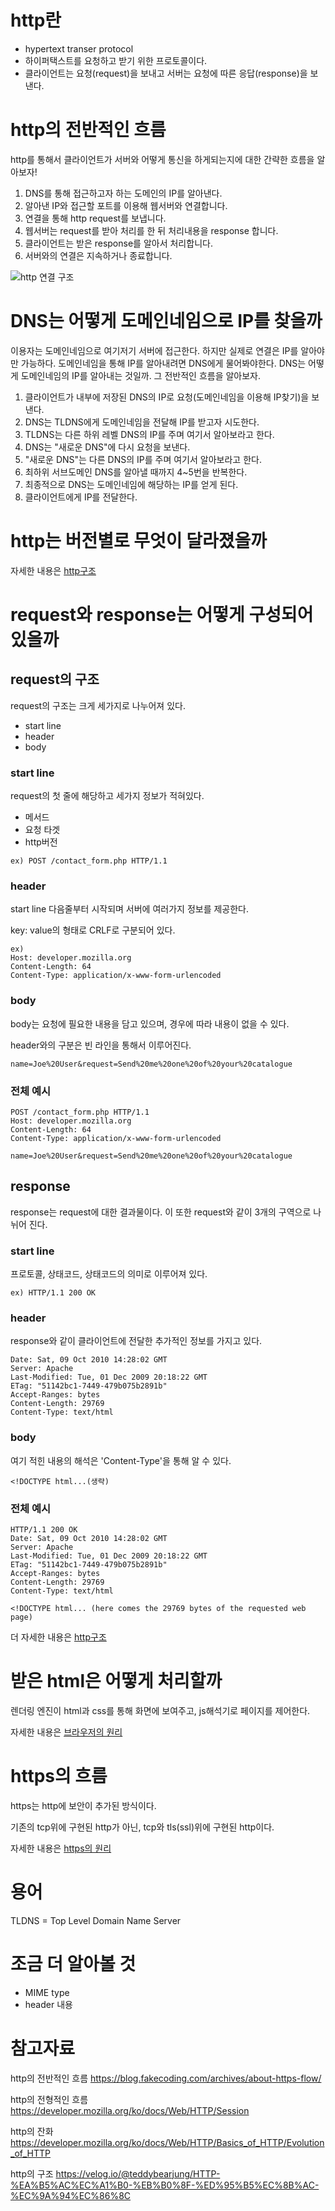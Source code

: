 # http란
- hypertext transer protocol
- 하이퍼택스트를 요청하고 받기 위한 프로토콜이다.
- 클라이언트는 요청(request)을 보내고 서버는 요청에 따른 응답(response)을 보낸다.

# http의 전반적인 흐름
http를 통해서 클라이언트가 서버와 어떻게 통신을 하게되는지에 대한 간략한 흐름을 알아보자!

1. DNS를 통해 접근하고자 하는 도메인의 IP를 알아낸다.
1. 알아낸 IP와 접근할 포트를 이용해 웹서버와 연결합니다.
1. 연결을 통해 http request를 보냅니다.
1. 웹서버는 request를 받아 처리를 한 뒤 처리내용을 response 합니다.
1. 클라이언트는 받은 response를 알아서 처리합니다.
1. 서버와의 연결은 지속하거나 종료합니다.

![http 연결 구조](https://media.vlpt.us/images/ikswary/post/2918fb60-45d7-4415-889f-de6ddb1742a0/%EC%9B%B9%20%EC%84%9C%EB%B2%84%20%EA%B5%AC%EC%A1%B0.png)

# DNS는 어떻게 도메인네임으로 IP를 찾을까
이용자는 도메인네임으로 여기저기 서버에 접근한다. 하지만 실제로 연결은 IP를 알아야만 가능하다. 도메인네임을 통해 IP를 알아내려면 DNS에게 물어봐야한다. DNS는 어떻게 도메인네임의 IP를 알아내는 것일까. 그 전반적인 흐름을 알아보자.

1. 클라이언트가 내부에 저장된 DNS의 IP로 요청(도메인네임을 이용해 IP찾기)을 보낸다.
1. DNS는 TLDNS에게 도메인네임을 전달해 IP를 받고자 시도한다.
1. TLDNS는 다른 하위 레벨 DNS의 IP를 주며 여기서 알아보라고 한다.
1. DNS는 "새로운 DNS"에 다시 요청을 보낸다.
1. "새로운 DNS"는 다른 DNS의 IP를 주며 여기서 알아보라고 한다.
1. 최하위 서브도메인 DNS를 알아낼 때까지 4~5번을 반복한다.
1. 최종적으로 DNS는 도메인네임에 해당하는 IP를 얻게 된다.
1. 클라이언트에게 IP를 전달한다.

# http는 버전별로 무엇이 달라졌을까
자세한 내용은 [http구조](./http구조.md#http-버전별-변화)

# request와 response는 어떻게 구성되어 있을까

## request의 구조
request의 구조는 크게 세가지로 나누어져 있다.
- start line
- header
- body
### start line
request의 첫 줄에 해당하고 세가지 정보가 적혀있다.
- 메서드
- 요청 타겟
- http버전
```
ex) POST /contact_form.php HTTP/1.1
```
### header
start line 다음줄부터 시작되며 서버에 여러가지 정보를 제공한다.

key: value의 형태로 CRLF로 구분되어 있다.

```
ex)
Host: developer.mozilla.org
Content-Length: 64
Content-Type: application/x-www-form-urlencoded
```
### body
body는 요청에 필요한 내용을 담고 있으며, 경우에 따라 내용이 없을 수 있다.

header와의 구분은 빈 라인을 통해서 이루어진다.
```
name=Joe%20User&request=Send%20me%20one%20of%20your%20catalogue
```
### 전체 예시
```
POST /contact_form.php HTTP/1.1
Host: developer.mozilla.org
Content-Length: 64
Content-Type: application/x-www-form-urlencoded

name=Joe%20User&request=Send%20me%20one%20of%20your%20catalogue
```
## response
response는 request에 대한 결과물이다. 이 또한 request와 같이 3개의 구역으로 나뉘어 진다.
### start line
프로토콜, 상태코드, 상태코드의 의미로 이루어져 있다.
```
ex) HTTP/1.1 200 OK
```
### header
response와 같이 클라이언트에 전달한 추가적인 정보를 가지고 있다.
```
Date: Sat, 09 Oct 2010 14:28:02 GMT
Server: Apache
Last-Modified: Tue, 01 Dec 2009 20:18:22 GMT
ETag: "51142bc1-7449-479b075b2891b"
Accept-Ranges: bytes
Content-Length: 29769
Content-Type: text/html
```
### body
여기 적힌 내용의 해석은 'Content-Type'을 통해 알 수 있다.
```
<!DOCTYPE html...(생략)
```
### 전체 예시
```
HTTP/1.1 200 OK
Date: Sat, 09 Oct 2010 14:28:02 GMT
Server: Apache
Last-Modified: Tue, 01 Dec 2009 20:18:22 GMT
ETag: "51142bc1-7449-479b075b2891b"
Accept-Ranges: bytes
Content-Length: 29769
Content-Type: text/html

<!DOCTYPE html... (here comes the 29769 bytes of the requested web page)
```

더 자세한 내용은 [http구조](./http구조.md)

# 받은 html은 어떻게 처리할까
렌더링 엔진이 html과 css를 통해 화면에 보여주고, js해석기로 페이지를 제어한다.

자세한 내용은 [브라우저의 원리](./브라우저의%20원리.md)

# https의 흐름
https는 http에 보안이 추가된 방식이다.

기존의 tcp위에 구현된 http가 아닌, tcp와 tls(ssl)위에 구현된 http이다.

자세한 내용은 [https의 원리](./https의%20원리.md)

# 용어
TLDNS = Top Level Domain Name Server

# 조금 더 알아볼 것
- MIME type
- header 내용

# 참고자료
http의 전반적인 흐름
https://blog.fakecoding.com/archives/about-https-flow/

http의 전형적인 흐름
https://developer.mozilla.org/ko/docs/Web/HTTP/Session

http의 잔화
https://developer.mozilla.org/ko/docs/Web/HTTP/Basics_of_HTTP/Evolution_of_HTTP

http의 구조
https://velog.io/@teddybearjung/HTTP-%EA%B5%AC%EC%A1%B0-%EB%B0%8F-%ED%95%B5%EC%8B%AC-%EC%9A%94%EC%86%8C
